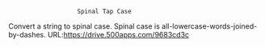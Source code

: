                        Spinal Tap Case
Convert a string to spinal case. Spinal case is all-lowercase-words-joined-by-dashes.
URL:https://drive.500apps.com/9683cd3c